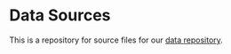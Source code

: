 # Data Sources
This is a repository for source files for our [data repository](https://github.com/inexor-game/data).
